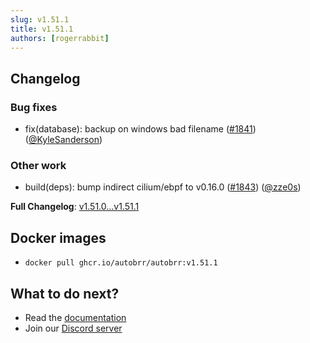 ```yaml
---
slug: v1.51.1
title: v1.51.1
authors: [rogerrabbit]
---
```


## Changelog

### Bug fixes

* fix(database): backup on windows bad filename ([#1841](https://github.com/autobrr/autobrr/pull/1841)) ([@KyleSanderson](https://github.com/KyleSanderson))

### Other work

* build(deps): bump indirect cilium/ebpf to v0.16.0 ([#1843](https://github.com/autobrr/autobrr/pull/1843)) ([@zze0s](https://github.com/zze0s))

**Full Changelog**: [v1.51.0...v1.51.1](https://github.com/autobrr/autobrr/compare/v1.51.0...v1.51.1)

## Docker images

* `docker pull ghcr.io/autobrr/autobrr:v1.51.1`

## What to do next?

* Read the [documentation](https://autobrr.com)
* Join our [Discord server](https://discord.gg/8s5d8pFhba)
